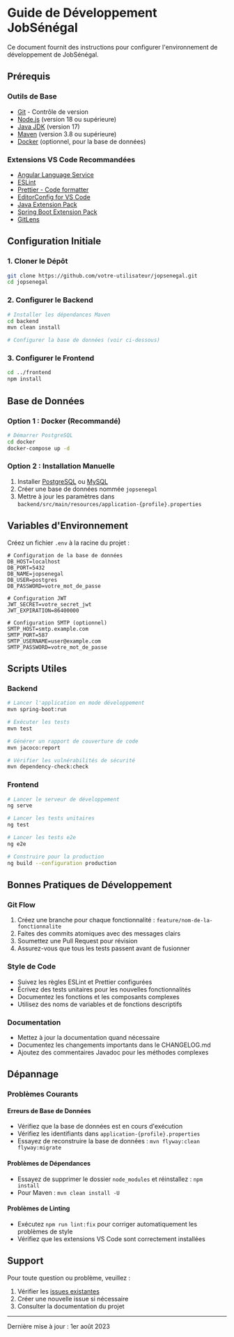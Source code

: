 # Guide de Développement JobSénégal

Ce document fournit des instructions pour configurer l'environnement de développement de JobSénégal.

## Prérequis

### Outils de Base
- [Git](https://git-scm.com/) - Contrôle de version
- [Node.js](https://nodejs.org/) (version 18 ou supérieure)
- [Java JDK](https://adoptium.net/) (version 17)
- [Maven](https://maven.apache.org/) (version 3.8 ou supérieure)
- [Docker](https://www.docker.com/) (optionnel, pour la base de données)

### Extensions VS Code Recommandées
- [Angular Language Service](https://marketplace.visualstudio.com/items?itemName=Angular.ng-template)
- [ESLint](https://marketplace.visualstudio.com/items?itemName=dbaeumer.vscode-eslint)
- [Prettier - Code formatter](https://marketplace.visualstudio.com/items?itemName=esbenp.prettier-vscode)
- [EditorConfig for VS Code](https://marketplace.visualstudio.com/items?itemName=EditorConfig.EditorConfig)
- [Java Extension Pack](https://marketplace.visualstudio.com/items?itemName=vscjava.vscode-java-pack)
- [Spring Boot Extension Pack](https://marketplace.visualstudio.com/items?itemName=Pivotal.vscode-boot-dev-pack)
- [GitLens](https://marketplace.visualstudio.com/items?itemName=eamodio.gitlens)

## Configuration Initiale

### 1. Cloner le Dépôt
```bash
git clone https://github.com/votre-utilisateur/jopsenegal.git
cd jopsenegal
```

### 2. Configurer le Backend
```bash
# Installer les dépendances Maven
cd backend
mvn clean install

# Configurer la base de données (voir ci-dessous)
```

### 3. Configurer le Frontend
```bash
cd ../frontend
npm install
```

## Base de Données

### Option 1 : Docker (Recommandé)
```bash
# Démarrer PostgreSQL
cd docker
docker-compose up -d
```

### Option 2 : Installation Manuelle
1. Installer [PostgreSQL](https://www.postgresql.org/download/) ou [MySQL](https://dev.mysql.com/downloads/)
2. Créer une base de données nommée `jopsenegal`
3. Mettre à jour les paramètres dans `backend/src/main/resources/application-{profile}.properties`

## Variables d'Environnement

Créez un fichier `.env` à la racine du projet :

```env
# Configuration de la base de données
DB_HOST=localhost
DB_PORT=5432
DB_NAME=jopsenegal
DB_USER=postgres
DB_PASSWORD=votre_mot_de_passe

# Configuration JWT
JWT_SECRET=votre_secret_jwt
JWT_EXPIRATION=86400000

# Configuration SMTP (optionnel)
SMTP_HOST=smtp.example.com
SMTP_PORT=587
SMTP_USERNAME=user@example.com
SMTP_PASSWORD=votre_mot_de_passe
```

## Scripts Utiles

### Backend
```bash
# Lancer l'application en mode développement
mvn spring-boot:run

# Exécuter les tests
mvn test

# Générer un rapport de couverture de code
mvn jacoco:report

# Vérifier les vulnérabilités de sécurité
mvn dependency-check:check
```

### Frontend
```bash
# Lancer le serveur de développement
ng serve

# Lancer les tests unitaires
ng test

# Lancer les tests e2e
ng e2e

# Construire pour la production
ng build --configuration production
```

## Bonnes Pratiques de Développement

### Git Flow
1. Créez une branche pour chaque fonctionnalité : `feature/nom-de-la-fonctionnalite`
2. Faites des commits atomiques avec des messages clairs
3. Soumettez une Pull Request pour révision
4. Assurez-vous que tous les tests passent avant de fusionner

### Style de Code
- Suivez les règles ESLint et Prettier configurées
- Écrivez des tests unitaires pour les nouvelles fonctionnalités
- Documentez les fonctions et les composants complexes
- Utilisez des noms de variables et de fonctions descriptifs

### Documentation
- Mettez à jour la documentation quand nécessaire
- Documentez les changements importants dans le CHANGELOG.md
- Ajoutez des commentaires Javadoc pour les méthodes complexes

## Dépannage

### Problèmes Courants

#### Erreurs de Base de Données
- Vérifiez que la base de données est en cours d'exécution
- Vérifiez les identifiants dans `application-{profile}.properties`
- Essayez de reconstruire la base de données : `mvn flyway:clean flyway:migrate`

#### Problèmes de Dépendances
- Essayez de supprimer le dossier `node_modules` et réinstallez : `npm install`
- Pour Maven : `mvn clean install -U`

#### Problèmes de Linting
- Exécutez `npm run lint:fix` pour corriger automatiquement les problèmes de style
- Vérifiez que les extensions VS Code sont correctement installées

## Support

Pour toute question ou problème, veuillez :
1. Vérifier les [issues existantes](https://github.com/votre-utilisateur/jopsenegal/issues)
2. Créer une nouvelle issue si nécessaire
3. Consulter la documentation du projet

---

Dernière mise à jour : 1er août 2023
